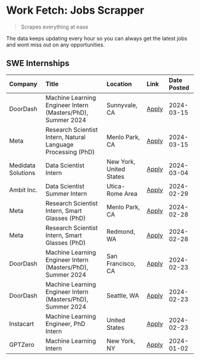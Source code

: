 # Work Fetch: Jobs Scrapper
> Scrapes everything at ease

The data keeps updating every hour so you can always get the latest jobs and wont miss out on any opportunities.

## SWE Internships
<!--START_SECTION:workfetch-->
| Company            | Title                                                        | Location                | Link                                                                                                                                                                                                                                                                   | Date Posted   |
|:-------------------|:-------------------------------------------------------------|:------------------------|:-----------------------------------------------------------------------------------------------------------------------------------------------------------------------------------------------------------------------------------------------------------------------|:--------------|
| DoorDash           | Machine Learning Engineer Intern (Masters/PhD), Summer 2024  | Sunnyvale, CA           | [Apply](https://www.linkedin.com/jobs/view/machine-learning-engineer-intern-masters-phd-summer-2024-at-doordash-3736454973?position=3&pageNum=0&refId=JPmXNg5ya8gBalfMsHjNZg%3D%3D&trackingId=9TrwwtXAa%2B9mn0jX9S1nZg%3D%3D&trk=public_jobs_jserp-result_search-card) | 2024-03-15    |
| Meta               | Research Scientist Intern, Natural Language Processing (PhD) | Menlo Park, CA          | [Apply](https://www.linkedin.com/jobs/view/research-scientist-intern-natural-language-processing-phd-at-meta-3858718375?position=7&pageNum=0&refId=JPmXNg5ya8gBalfMsHjNZg%3D%3D&trackingId=skx15TjqOmedRuSLh%2BqR6Q%3D%3D&trk=public_jobs_jserp-result_search-card)    | 2024-03-15    |
| Medidata Solutions | Data Scientist Intern                                        | New York, United States | [Apply](https://www.linkedin.com/jobs/view/data-scientist-intern-at-medidata-solutions-3810253704?position=9&pageNum=0&refId=JPmXNg5ya8gBalfMsHjNZg%3D%3D&trackingId=pSRNF0absDqYOnTpNQx3iQ%3D%3D&trk=public_jobs_jserp-result_search-card)                            | 2024-03-04    |
| Ambit Inc.         | Data Scientist Summer Intern                                 | Utica-Rome Area         | [Apply](https://www.linkedin.com/jobs/view/data-scientist-summer-intern-at-ambit-inc-3843121918?position=10&pageNum=0&refId=JPmXNg5ya8gBalfMsHjNZg%3D%3D&trackingId=g2VdrdjndauNuhWW2bVnTA%3D%3D&trk=public_jobs_jserp-result_search-card)                             | 2024-02-29    |
| Meta               | Research Scientist Intern, Smart Glasses (PhD)               | Menlo Park, CA          | [Apply](https://www.linkedin.com/jobs/view/research-scientist-intern-smart-glasses-phd-at-meta-3811308332?position=11&pageNum=0&refId=JPmXNg5ya8gBalfMsHjNZg%3D%3D&trackingId=S6EA95%2BuKbdJZb0MCmfHIg%3D%3D&trk=public_jobs_jserp-result_search-card)                 | 2024-02-28    |
| Meta               | Research Scientist Intern, Smart Glasses (PhD)               | Redmond, WA             | [Apply](https://www.linkedin.com/jobs/view/research-scientist-intern-smart-glasses-phd-at-meta-3811304794?position=12&pageNum=0&refId=JPmXNg5ya8gBalfMsHjNZg%3D%3D&trackingId=6zqW%2BzKekIC5b03%2BLCr1kA%3D%3D&trk=public_jobs_jserp-result_search-card)               | 2024-02-28    |
| DoorDash           | Machine Learning Engineer Intern (Masters/PhD), Summer 2024  | San Francisco, CA       | [Apply](https://www.linkedin.com/jobs/view/machine-learning-engineer-intern-masters-phd-summer-2024-at-doordash-3736457737?position=2&pageNum=0&refId=JPmXNg5ya8gBalfMsHjNZg%3D%3D&trackingId=lnC3IQk75pq6R9BmaqwhKg%3D%3D&trk=public_jobs_jserp-result_search-card)   | 2024-02-23    |
| DoorDash           | Machine Learning Engineer Intern (Masters/PhD), Summer 2024  | Seattle, WA             | [Apply](https://www.linkedin.com/jobs/view/machine-learning-engineer-intern-masters-phd-summer-2024-at-doordash-3736455966?position=4&pageNum=0&refId=JPmXNg5ya8gBalfMsHjNZg%3D%3D&trackingId=%2BE8uW4KENWjB93VfyINJtA%3D%3D&trk=public_jobs_jserp-result_search-card) | 2024-02-23    |
| Instacart          | Machine Learning Engineer, PhD Intern                        | United States           | [Apply](https://www.linkedin.com/jobs/view/machine-learning-engineer-phd-intern-at-instacart-3815634369?position=5&pageNum=0&refId=JPmXNg5ya8gBalfMsHjNZg%3D%3D&trackingId=rc0E8b6yY0g%2BEhE6cA258g%3D%3D&trk=public_jobs_jserp-result_search-card)                    | 2024-02-23    |
| GPTZero            | Machine Learning Intern                                      | New York, NY            | [Apply](https://www.linkedin.com/jobs/view/machine-learning-intern-at-gptzero-3796844451?position=8&pageNum=0&refId=JPmXNg5ya8gBalfMsHjNZg%3D%3D&trackingId=jx2BC9wosrgggFlzn5MTbg%3D%3D&trk=public_jobs_jserp-result_search-card)                                     | 2024-01-02    |
<!--END_SECTION:workfetch-->
